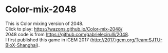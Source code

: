 # Color-mix-2048
This is Color mixing version of 2048.  
Click to play: https://wazons.github.io/Color-mix-2048/  
2048 code is from https://github.com/gabrielecirulli/2048.  
I first published this game in iGEM 2017 (http://2017.igem.org/Team:SJTU-BioX-Shanghai).  
